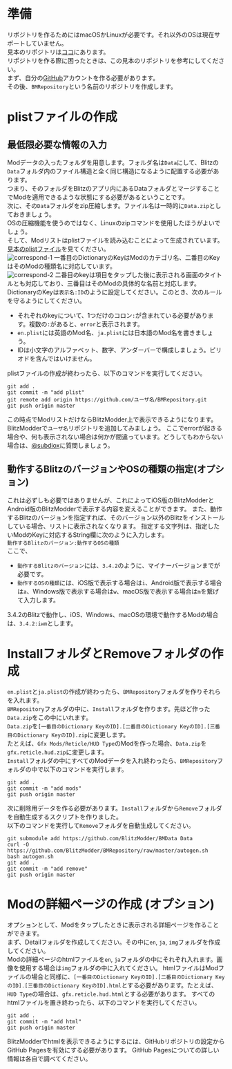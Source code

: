# 準備
リポジトリを作るためにはmacOSかLinuxが必要です。それ以外のOSは現在サポートしていません。  
見本のリポジトリは[ココ](https://github.com/BlitzModder/BMRepository)にあります。  
リポジトリを作る際に困ったときは、この見本のリポジトリを参考にしてください。  
まず、自分の[GitHub](https://github.com)アカウントを作る必要があります。  
その後、`BMRepository`という名前のリポジトリを作成します。  
# plistファイルの作成
## 最低限必要な情報の入力
Modデータの入ったフォルダを用意します。フォルダ名は`Data`にして、Blitzの`Data`フォルダ内のファイル構造と全く同じ構造になるように配置する必要があります。  
つまり、そのフォルダをBlitzのアプリ内にあるDataフォルダとマージすることでModを適用できるような状態にする必要があるということです。  
次に、その`Data`フォルダをzip圧縮します。ファイル名は一時的に`Data.zip`としておきましょう。  
OSの圧縮機能を使うのではなく、Linuxのzipコマンドを使用したほうがよいでしょう。    
そして、Modリストはplistファイルを読み込むことによって生成されています。  
[見本のplistファイル](https://github.com/BlitzModder/BMRepository/blob/master/en.plist)を見てください。  
![correspond-1](http://subdiox.com/blitzmodder/ja/img/correspond-1.png)
一番目のDictionaryのKeyはModのカテゴリ名、二番目のKeyはそのModの種類名に対応しています。  
![correspond-2](http://subdiox.com/blitzmodder/ja/img/correspond-2.png)
二番目のkeyは項目をタップした後に表示される画面のタイトルとも対応しており、三番目はそのModの具体的な名前と対応します。  
DictionaryのKeyは`表示名:ID`のように設定してください。このとき、次のルールを守るようにしてください。
- それぞれのkeyについて、1つだけのコロン`:`が含まれている必要があります。複数の`:`があると、`error`と表示されます。
- `en.plist`には英語のMod名、`ja.plist`には日本語のMod名を書きましょう。
- IDは小文字のアルファベット、数字、アンダーバーで構成しましょう。ピリオドを含んではいけません。

plistファイルの作成が終わったら、以下のコマンドを実行してください。

    git add .
    git commit -m "add plist"
    git remote add origin https://github.com/ユーザ名/BMRepository.git
    git push origin master

この時点でModリストだけならBlitzModder上で表示できるようになります。BlitzModderで`ユーザ名`リポジトリを追加してみましょう。
ここでerrorが起きる場合や、何も表示されない場合は何かが間違っています。どうしてもわからない場合は、[@subdiox](https://twitter.com/subdiox)に質問しましょう。

## 動作するBlitzのバージョンやOSの種類の指定(オプション)
これは必ずしも必要ではありませんが、これによってiOS版のBlitzModderとAndroid版のBlitzModderで表示する内容を変えることができます。
また、動作するBlitzのバージョンを指定すれば、そのバージョン以外のBlitzをインストールしている場合、リストに表示されなくなります。
指定する文字列は、指定したいModのKeyに対応するString欄に次のように入力します。  
`動作するBlitzのバージョン:動作するOSの種類`  
ここで、  
- `動作するBlitzのバージョン`には、`3.4.2`のように、マイナーバージョンまでが必要です。
- `動作するOSの種類`には、iOS版で表示する場合は`i`、Android版で表示する場合は`a`、Windows版で表示する場合は`w`、macOS版で表示する場合は`m`を繋げて入力します。

3.4.2のBlitzで動作し、iOS、Windows、macOSの環境で動作するModの場合は、`3.4.2:iwm`とします。

# InstallフォルダとRemoveフォルダの作成
`en.plist`と`ja.plist`の作成が終わったら、`BMRepository`フォルダを作りそれらを入れます。  
`BMRepository`フォルダの中に、`Install`フォルダを作ります。先ほど作った`Data.zip`をこの中にいれます。  
`Data.zip`を`[一番目のDictionary KeyのID].[二番目のDictionary KeyのID].[三番目のDictionary KeyのID].zip`に変更します。  
たとえば、`Gfx Mods/Reticle/HUD Type`のModを作った場合、`Data.zip`を`gfx.reticle.hud.zip`に変更します。  
`Install`フォルダの中にすべてのModデータを入れ終わったら、`BMRepository`フォルダの中で以下のコマンドを実行します。
  
    git add .
    git commit -m "add mods"
    git push origin master

次に削除用データを作る必要があります。`Install`フォルダから`Remove`フォルダを自動生成するスクリプトを作りました。  
以下のコマンドを実行して`Remove`フォルダを自動生成してください。  

    git submodule add https://github.com/BlitzModder/BMData Data
    curl -O https://github.com/BlitzModder/BMRepository/raw/master/autogen.sh
    bash autogen.sh
    git add .
    git commit -m "add remove"
    git push origin master

# Modの詳細ページの作成 (オプション)
オプションとして、Modをタップしたときに表示される詳細ページを作ることができます。  
まず、Detailフォルダを作成してください。その中に`en`, `ja`, `img`フォルダを作成してください。  
Modの詳細ページのhtmlファイルを`en`, `ja`フォルダの中にそれぞれ入れます。画像を使用する場合は`img`フォルダの中に入れてください。
htmlファイルはModファイルの場合と同様に、`[一番目のDictionary KeyのID].[二番目のDictionary KeyのID].[三番目のDictionary KeyのID].html`とする必要があります。たとえば、`HUD Type`の場合は、`gfx.reticle.hud.html`とする必要があります。
すべてのhtmlファイルを置き終わったら、以下のコマンドを実行してください。

    git add .
    git commit -m "add html"
    git push origin master

BlitzModderでhtmlを表示できるようにするには、GitHubリポジトリの設定からGitHub Pagesを有効にする必要があります。
GitHub Pagesについての詳しい情報は各自で調べてください。